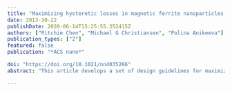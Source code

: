```yaml
---
title: "Maximizing hysteretic losses in magnetic ferrite nanoparticles via model-driven synthesis and materials optimization"
date: 2013-10-22
publishDate: 2020-06-14T15:25:55.352415Z
authors: ["Ritchie Chen", "Michael G Christiansen", "Polina Anikeeva"]
publication_types: ["2"]
featured: false
publication: "*ACS nano*"

doi: "https://doi.org/10.1021/nn4035266"
abstract: "This article develops a set of design guidelines for maximizing heat dissipation characteristics of magnetic ferrite MFe2O4 (M = Mn, Fe, Co) nanoparticles in alternating magnetic fields. Using magnetic and structural nanoparticle characterization, we identify key synthetic parameters in the thermal decomposition of organometallic precursors that yield optimized magnetic nanoparticles over a wide range of sizes and compositions. The developed synthetic procedures allow for gram-scale production of magnetic nanoparticles stable in physiological buffer for several months. Our magnetic nanoparticles display some of the highest heat dissipation rates, which are in qualitative agreement with the trends predicted by a dynamic hysteresis model of coherent magnetization reversal in single domain magnetic particles. By combining physical simulations with robust scalable synthesis and materials characterization techniques, this work provides a pathway to a model-driven design of magnetic nanoparticles tailored to a variety of biomedical applications ranging from cancer hyperthermia to remote control of gene expression."

---
```


